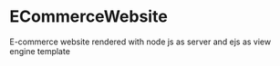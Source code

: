 # ECommerceWebsite
E-commerce website rendered with node js as server and ejs as view engine template
